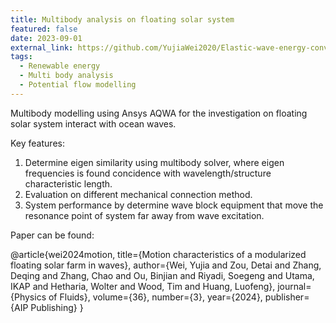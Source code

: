 ```yaml
---
title: Multibody analysis on floating solar system
featured: false
date: 2023-09-01
external_link: https://github.com/YujiaWei2020/Elastic-wave-energy-converter
tags:
  - Renewable energy
  - Multi body analysis
  - Potential flow modelling
---
```

Multibody modelling using Ansys AQWA for the investigation on floating solar system interact with ocean waves. 



Key features:
1. Determine eigen similarity using multibody solver, where eigen frequencies is found concidence with wavelength/structure characteristic length.
2. Evaluation on different mechanical connection method.
3. System performance by determine wave block equipment that move the resonance point of system far away from wave excitation. 


Paper can be found:

@article{wei2024motion,
  title={Motion characteristics of a modularized floating solar farm in waves},
  author={Wei, Yujia and Zou, Detai and Zhang, Deqing and Zhang, Chao and Ou, Binjian and Riyadi, Soegeng and Utama, IKAP and Hetharia, Wolter and Wood, Tim and Huang, Luofeng},
  journal={Physics of Fluids},
  volume={36},
  number={3},
  year={2024},
  publisher={AIP Publishing}
}


<!--more-->
